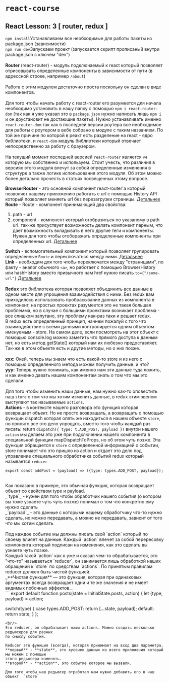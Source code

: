 # `react-course`
## React Lesson: 3 [ router, redux ]

`npm install`Устанавливаем все необходимые для работы пакеты из package.json (зависимости) <br/>
`npm run dev`Запускаем проект (запускается скрипт прописаный внутри package.json с ключем "dev")
<br/><br/>
**Router** (react-router) - модуль подключаемый к react который позволяет отрисовывать определенные компоненты в зависимости от пути 
(в адрессной строке, например `/about`)
<br/><br/>
Работа с этим модулем достаточно проста поскольку он сделан в виде компонентов.
<br/><br/>
Для того чтобы начать работу с react-router его разумеется для начала необходимо установить в нашу 
папку с помощью `npm i react-router-dom` (так как я уже указал это в `package.json` 
нужно написать лишь `npm i` и он доустановит не достающие пакеты). Нужно устанавливать именно `react-router-dom` так как в последней 
версии роутера все необходимое для работы с роутером в вебе собрано в модуле с таким названием. По той же причине по которой в реакт есть разделение на react - ядро библиотеки, и `react-dom` модуль библиотеки 
который отвечает непосредственно за работу с браузером.
<br/><br/>
На текущий момент последней версией `react-router` является `v4` которую мы собственно и используем. Стоит учесть, что различия 
в версиях этого модуля влечут за собой определенные изменения в структуре а также логике использования этого модуля. Об этом можно более детально 
прочесть в статьях посвещенных этому вопросе.
<br/>

**BrowserRouter** -  это основной компонент react-router'a который позволяет нашему приложению работать с url с помощью 
History API который позволяет меняеть url без перезагрузки страницы.
[Детальнее](https://github.com/ReactTraining/react-router/blob/master/packages/react-router-dom/docs/api/BrowserRouter.md)
<br/>
**Route** -  Route - компонент принимающий два свойства:
1. path - url
2. component - компонент который отобразиться по указаному в path url.
так-же присуствует возможность делать компонент парным, что дает возможность
вкладывать в него другие теги и компоненты. Нужен для того чтобы отоборажать определенные 
компоненты при определенных url.
[Детальнее](https://github.com/ReactTraining/react-router/blob/master/packages/react-router/docs/api/Route.md)

**Switch** - вспомогательный компонент который позволяет групировать определенные
`Route` и переключаться между ними. 
[Детальнее](https://github.com/ReactTraining/react-router/blob/master/packages/react-router/docs/api/Switch.md)
<br/>
**Link** - необходим для того чтобы переключатся между "страницами", по факту - аналог 
обычного `<a>`, но работает с помощью BrowserHistory или hashHistory вместо привычного нам href нужно 
писать `to={"/some-url"}` 
[Детальнее](https://github.com/ReactTraining/react-router/blob/master/packages/react-router-dom/docs/api/Link.md)
<br/><br/>
**Redux** это библиотека которая позволяет объединить все данные в одном месте для упрощения взаимодействия с ними.
Без redux вам приходилось использовать пробрасывание данных из компонента в компонент, на простых проектах разумеется 
это не такая большая проблемма, но в случае с большими проектами возникает проблема - все слишком запутано, эту проблему 
как-раз таки и решает redux. 
<br/>
В redux есть определенный принцип, начнем пожалуй с того что взаимодействие с всеми данными контролируется одним объектом 
именуемым - store. На самом деле, если посмотреть на этот объект с помощью console.log можно заметить что прямого доступа 
к данным нет, но есть метод getState() который нам их любезно предоставляет. Так-же в этом объекте есть и другие методы, но о них позже.
<br/><br/>
**xxx:** Окей, теперь мы знаем что есть какой-то store и из него с помощью определенного метода можем получить данные. и что?
<br/>
**yyy:** Теперь нужно понимать, как именно нам эти данные туда ложить, и как именно давать нашим компонентам знать о том что мы это сделали. 
<br/><br/>
Для того чтобы изменить наши данные, нам нужно как-то оповестить наш `store` о том что мы хотим изменить данные, в redux этим 
звеном выступают так называемые `actions`.
<br/>
**Actions** - в контексте нашего разговора это функция которая возвращает объект. Но не просто возвращать, а возвращать с помощью 
функции dispatch которая опять же находиться в нашем объекте `store`, но принято все это дело упрощать, 
вместо того чтобы каждый раз писать: return `dispatch({ type: t.ADD_POST, payload })` внутри нашего `action` мы делаем это 
уже при подключении нашего компонента в специальной функции mapDispatchToProps, но об этом чуть позже.
Эта функция обращается к `store` с определенной информацией о событии, store понимает что это пришло из action и 
отдает это дело под управление специального обработчика событий redux который называется `reducer`
<br/>
```
export const addPost = (payload) => ({type: types.ADD_POST, payload});
```
<br/>
Как показано в примере, это обычная функция, которая возвращает объект со свойством type и payload.
<br/>
_`type`_ - нужен для того чтобы обработчик нашего события (о котором вы тоже узнаете чуть чуть позже) понимал о том что конкретно 
ему нужно сделать
<br/>
_`payload`_ - это данные с которыми нашему обработчику что-то нужно сделать, их можно передавать, а можно не передавать, зависит 
от того что мы хотим сделать
<br/><br/>
Под каждое событие мы должны писать свой `action` который по своему влияет на данные.
Каждый `action` влечет за собой перересовку компонента который подписан на изменения, как это 
сделать вы узнаете чуть позже.
<br/>
Каждый такой `action` как я уже и сказал чем-то обрабатывается, это "что-то" называеться `reducer`, он занимается лишь 
обработкой наших обращений к `store` по средствам `actions`. 
По принятым правилам reducer должен быть чистой функцией. <br/>
_**Чистая функция** — это функция, которая при одинаковых аргументах всегда возвращает одни 
и те же значения и не имеет видимых побочных эффектов._
<br/>
```
export default function posts(state = InitialState.posts, action) {
   let {type, payload} = action;

   switch(type) {
       case types.ADD_POST:
           return [...state, payload];
       default:
           return state;
   }
};
```
<br/>
Это reducer, он обрабатывает наши actions. Можно создать несколько редьюсеров для разных
по смыслу событий.

Reducer это функция (всегда), которая принимает на вход два параметра,
**первый** - **state**, это кусочек данных из всего приложения который мы можем с помощью
этого редьюсера изменять.
**второй** - **action**, это событие которое мы вызвали.

Для того чтобы наш редьюсер отработал нам нужно добавить его в наш объект  `store`

